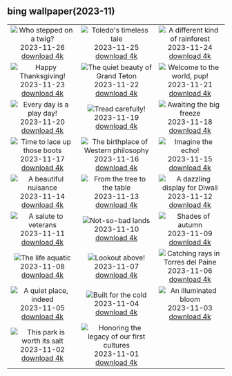 ## bing wallpaper(2023-11)

|  |  |  |
| :----: | :----: | :----: |
| ![Who stepped on a twig?](https://cn.bing.com/th?id=OHR.BradgateFallow_EN-US3932725763_UHD.jpg&pid=hp&w=384&h=216&rs=1&c=4) <br/>2023-11-26 [download 4k](https://cn.bing.com/th?id=OHR.BradgateFallow_EN-US3932725763_UHD.jpg)| ![Toledo's timeless tale](https://cn.bing.com/th?id=OHR.TajoRiver_EN-US3801665254_UHD.jpg&pid=hp&w=384&h=216&rs=1&c=4) <br/>2023-11-25 [download 4k](https://cn.bing.com/th?id=OHR.TajoRiver_EN-US3801665254_UHD.jpg)| ![A different kind of rainforest](https://cn.bing.com/th?id=OHR.HallofMosses_EN-US3167567374_UHD.jpg&pid=hp&w=384&h=216&rs=1&c=4) <br/>2023-11-24 [download 4k](https://cn.bing.com/th?id=OHR.HallofMosses_EN-US3167567374_UHD.jpg)|
| ![Happy Thanksgiving!](https://cn.bing.com/th?id=OHR.FlintCorn_EN-US2819178375_UHD.jpg&pid=hp&w=384&h=216&rs=1&c=4) <br/>2023-11-23 [download 4k](https://cn.bing.com/th?id=OHR.FlintCorn_EN-US2819178375_UHD.jpg)| ![The quiet beauty of Grand Teton](https://cn.bing.com/th?id=OHR.SnakeRiverTeton_EN-US2749569171_UHD.jpg&pid=hp&w=384&h=216&rs=1&c=4) <br/>2023-11-22 [download 4k](https://cn.bing.com/th?id=OHR.SnakeRiverTeton_EN-US2749569171_UHD.jpg)| ![Welcome to the world, pup!](https://cn.bing.com/th?id=OHR.HelloSeal_EN-US2666982656_UHD.jpg&pid=hp&w=384&h=216&rs=1&c=4) <br/>2023-11-21 [download 4k](https://cn.bing.com/th?id=OHR.HelloSeal_EN-US2666982656_UHD.jpg)|
| ![Every day is a play day!](https://cn.bing.com/th?id=OHR.ChapmanAdventure_EN-US2522291999_UHD.jpg&pid=hp&w=384&h=216&rs=1&c=4) <br/>2023-11-20 [download 4k](https://cn.bing.com/th?id=OHR.ChapmanAdventure_EN-US2522291999_UHD.jpg)| ![Tread carefully!](https://cn.bing.com/th?id=OHR.FrozenBog_EN-US2448711069_UHD.jpg&pid=hp&w=384&h=216&rs=1&c=4) <br/>2023-11-19 [download 4k](https://cn.bing.com/th?id=OHR.FrozenBog_EN-US2448711069_UHD.jpg)| ![Awaiting the big freeze](https://cn.bing.com/th?id=OHR.MilsePolarBear_EN-US1615028560_UHD.jpg&pid=hp&w=384&h=216&rs=1&c=4) <br/>2023-11-18 [download 4k](https://cn.bing.com/th?id=OHR.MilsePolarBear_EN-US1615028560_UHD.jpg)|
| ![Time to lace up those boots](https://cn.bing.com/th?id=OHR.BadRiver_EN-US1270508214_UHD.jpg&pid=hp&w=384&h=216&rs=1&c=4) <br/>2023-11-17 [download 4k](https://cn.bing.com/th?id=OHR.BadRiver_EN-US1270508214_UHD.jpg)| ![The birthplace of Western philosophy](https://cn.bing.com/th?id=OHR.AthensAcropolis_EN-US8385195396_UHD.jpg&pid=hp&w=384&h=216&rs=1&c=4) <br/>2023-11-16 [download 4k](https://cn.bing.com/th?id=OHR.AthensAcropolis_EN-US8385195396_UHD.jpg)| ![Imagine the echo!](https://cn.bing.com/th?id=OHR.SarekSweden_EN-US8292531624_UHD.jpg&pid=hp&w=384&h=216&rs=1&c=4) <br/>2023-11-15 [download 4k](https://cn.bing.com/th?id=OHR.SarekSweden_EN-US8292531624_UHD.jpg)|
| ![A beautiful nuisance](https://cn.bing.com/th?id=OHR.RussellLupines_EN-US8017518812_UHD.jpg&pid=hp&w=384&h=216&rs=1&c=4) <br/>2023-11-14 [download 4k](https://cn.bing.com/th?id=OHR.RussellLupines_EN-US8017518812_UHD.jpg)| ![From the tree to the table](https://cn.bing.com/th?id=OHR.OliveOrchard_EN-US7903927729_UHD.jpg&pid=hp&w=384&h=216&rs=1&c=4) <br/>2023-11-13 [download 4k](https://cn.bing.com/th?id=OHR.OliveOrchard_EN-US7903927729_UHD.jpg)| ![A dazzling display for Diwali](https://cn.bing.com/th?id=OHR.DiwaliAyodhya_EN-US7782727326_UHD.jpg&pid=hp&w=384&h=216&rs=1&c=4) <br/>2023-11-12 [download 4k](https://cn.bing.com/th?id=OHR.DiwaliAyodhya_EN-US7782727326_UHD.jpg)|
| ![A salute to veterans](https://cn.bing.com/th?id=OHR.VeteransDayDC_EN-US7666353324_UHD.jpg&pid=hp&w=384&h=216&rs=1&c=4) <br/>2023-11-11 [download 4k](https://cn.bing.com/th?id=OHR.VeteransDayDC_EN-US7666353324_UHD.jpg)| ![Not-so-bad lands](https://cn.bing.com/th?id=OHR.BadlandsSunrise_EN-US7576048436_UHD.jpg&pid=hp&w=384&h=216&rs=1&c=4) <br/>2023-11-10 [download 4k](https://cn.bing.com/th?id=OHR.BadlandsSunrise_EN-US7576048436_UHD.jpg)| ![Shades of autumn](https://cn.bing.com/th?id=OHR.NorwayBirch_EN-US7497125692_UHD.jpg&pid=hp&w=384&h=216&rs=1&c=4) <br/>2023-11-09 [download 4k](https://cn.bing.com/th?id=OHR.NorwayBirch_EN-US7497125692_UHD.jpg)|
| ![The life aquatic](https://cn.bing.com/th?id=OHR.ManateeMama_EN-US7376333243_UHD.jpg&pid=hp&w=384&h=216&rs=1&c=4) <br/>2023-11-08 [download 4k](https://cn.bing.com/th?id=OHR.ManateeMama_EN-US7376333243_UHD.jpg)| ![Lookout above!](https://cn.bing.com/th?id=OHR.KirkilaiTower_EN-US7178436226_UHD.jpg&pid=hp&w=384&h=216&rs=1&c=4) <br/>2023-11-07 [download 4k](https://cn.bing.com/th?id=OHR.KirkilaiTower_EN-US7178436226_UHD.jpg)| ![Catching rays in Torres del Paine](https://cn.bing.com/th?id=OHR.LagoPehoe_EN-US6983781896_UHD.jpg&pid=hp&w=384&h=216&rs=1&c=4) <br/>2023-11-06 [download 4k](https://cn.bing.com/th?id=OHR.LagoPehoe_EN-US6983781896_UHD.jpg)|
| ![A quiet place, indeed](https://cn.bing.com/th?id=OHR.SilencioSpain_EN-US6874925537_UHD.jpg&pid=hp&w=384&h=216&rs=1&c=4) <br/>2023-11-05 [download 4k](https://cn.bing.com/th?id=OHR.SilencioSpain_EN-US6874925537_UHD.jpg)| ![Built for the cold](https://cn.bing.com/th?id=OHR.BisonSnow_EN-US6764351912_UHD.jpg&pid=hp&w=384&h=216&rs=1&c=4) <br/>2023-11-04 [download 4k](https://cn.bing.com/th?id=OHR.BisonSnow_EN-US6764351912_UHD.jpg)| ![An illuminated bloom](https://cn.bing.com/th?id=OHR.SeaNettles_EN-US6654060294_UHD.jpg&pid=hp&w=384&h=216&rs=1&c=4) <br/>2023-11-03 [download 4k](https://cn.bing.com/th?id=OHR.SeaNettles_EN-US6654060294_UHD.jpg)|
| ![This park is worth its salt](https://cn.bing.com/th?id=OHR.DeathValleySalt_EN-US1068737086_UHD.jpg&pid=hp&w=384&h=216&rs=1&c=4) <br/>2023-11-02 [download 4k](https://cn.bing.com/th?id=OHR.DeathValleySalt_EN-US1068737086_UHD.jpg)| ![Honoring the legacy of our first cultures](https://cn.bing.com/th?id=OHR.MummyCaveRuins_EN-US0871963100_UHD.jpg&pid=hp&w=384&h=216&rs=1&c=4) <br/>2023-11-01 [download 4k](https://cn.bing.com/th?id=OHR.MummyCaveRuins_EN-US0871963100_UHD.jpg)|
